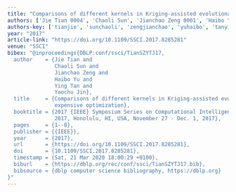 ```yaml
---
title: "Comparisons of different kernels in Kriging-assisted evolutionary expensive optimization"
authors: ['Jie Tian 0004', 'Chaoli Sun', 'Jianchao Zeng 0001', 'Haibo Yu', 'Ying Tan', 'Yaochu Jin']
authors-key: ['tianjie', 'sunchaoli', 'zengjianchao', 'yuhaibo', 'tanying', 'jinyaochu']
year: "2017"
article-link: "https://doi.org/10.1109/SSCI.2017.8285281"
venue: "SSCI"
bibex: "@inproceedings{DBLP:conf/ssci/TianSZYTJ17,
  author    = {Jie Tian and
               Chaoli Sun and
               Jianchao Zeng and
               Haibo Yu and
               Ying Tan and
               Yaochu Jin},
  title     = {Comparisons of different kernels in Kriging-assisted evolutionary
               expensive optimization},
  booktitle = {2017 {IEEE} Symposium Series on Computational Intelligence, {SSCI}
               2017, Honolulu, HI, USA, November 27 - Dec. 1, 2017},
  pages     = {1--8},
  publisher = {{IEEE}},
  year      = {2017},
  url       = {https://doi.org/10.1109/SSCI.2017.8285281},
  doi       = {10.1109/SSCI.2017.8285281},
  timestamp = {Sat, 21 Mar 2020 18:00:29 +0100},
  biburl    = {https://dblp.org/rec/conf/ssci/TianSZYTJ17.bib},
  bibsource = {dblp computer science bibliography, https://dblp.org}
}"
---
```

